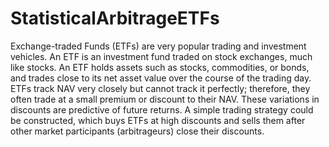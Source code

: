 # StatisticalArbitrageETFs

Exchange-traded Funds (ETFs) are very popular trading and investment vehicles. An ETF is an investment fund traded on stock exchanges, much like stocks. An ETF holds assets such as stocks, commodities, or bonds, and trades close to its net asset value over the course of the trading day. ETFs track NAV very closely but cannot track it perfectly; therefore, they often trade at a small premium or discount to their NAV. These variations in discounts are predictive of future returns. A simple trading strategy could be constructed, which buys ETFs at high discounts and sells them after other market participants (arbitrageurs) close their discounts.
